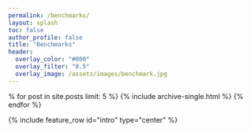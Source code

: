 ```yaml
---
permalink: /benchmarks/
layout: splash
toc: false
author_profile: false
title: "Benchmarks"
header:
  overlay_color: "#000"
  overlay_filter: "0.5"
  overlay_image: /assets/images/benchmark.jpg
---
```



% for post in site.posts limit: 5 %}
  {% include archive-single.html %}
{% endfor %}

{% include feature_row id="intro" type="center" %}